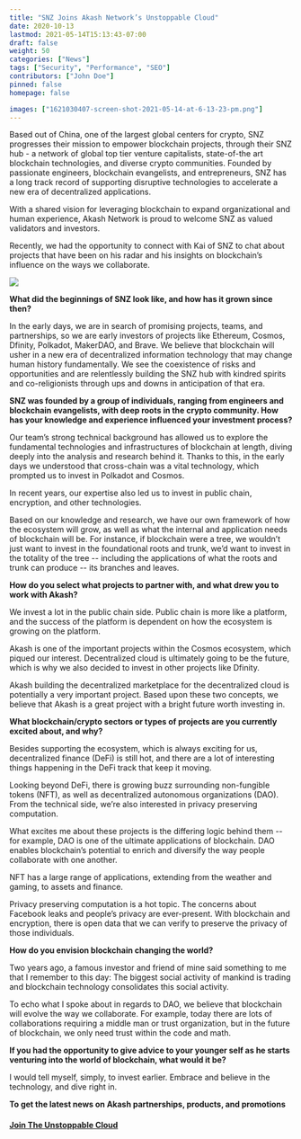 ```yaml
---
title: "SNZ Joins Akash Network’s Unstoppable Cloud"
date: 2020-10-13
lastmod: 2021-05-14T15:13:43-07:00
draft: false
weight: 50
categories: ["News"]
tags: ["Security", "Performance", "SEO"]
contributors: ["John Doe"]
pinned: false
homepage: false

images: ["1621030407-screen-shot-2021-05-14-at-6-13-23-pm.png"]
---
```

Based out of China, one of the largest global centers for crypto, SNZ progresses their mission to empower blockchain projects, through their SNZ hub - a network of global top tier venture capitalists, state-of-the art blockchain technologies, and diverse crypto communities. Founded by passionate engineers, blockchain evangelists, and entrepreneurs, SNZ has a long track record of supporting disruptive technologies to accelerate a new era of decentralized applications.

With a shared vision for leveraging blockchain to expand organizational and human experience, Akash Network is proud to welcome SNZ as valued validators and investors.

Recently, we had the opportunity to connect with Kai of SNZ to chat about projects that have been on his radar and his insights on blockchain’s influence on the ways we collaborate.   

![](https://www.datocms-assets.com/45776/1620925197-kai3-300x300.png)

  
**What did the beginnings of SNZ look like, and how has it grown since then?**

In the early days, we are in search of promising projects, teams, and partnerships, so we are early investors of projects like Ethereum, Cosmos, Dfinity, Polkadot, MakerDAO, and Brave. We believe that blockchain will usher in a new era of decentralized information technology that may change human history fundamentally. We see the coexistence of risks and opportunities and are relentlessly building the SNZ hub with kindred spirits and co-religionists through ups and downs in anticipation of that era.

  
**SNZ was founded by a group of individuals, ranging from engineers and blockchain evangelists, with deep roots in the crypto community. How has your knowledge and experience influenced your investment process?**

Our team’s strong technical background has allowed us to explore the fundamental technologies and infrastructures of blockchain at length, diving deeply into the analysis and research behind it. Thanks to this, in the early days we understood that cross-chain was a vital technology, which prompted us to invest in Polkadot and Cosmos. 

In recent years, our expertise also led us to invest in public chain, encryption, and other technologies. 

Based on our knowledge and research, we have our own framework of how the ecosystem will grow, as well as what the internal and application needs of blockchain will be. For instance, if blockchain were a tree, we wouldn’t just want to invest in the foundational roots and trunk, we’d want to invest in the totality of the tree -- including the applications of what the roots and trunk can produce -- its branches and leaves.   

  
**How do you select what projects to partner with, and what drew you to work with Akash?** 

We invest a lot in the public chain side. Public chain is more like a platform, and the success of the platform is dependent on how the ecosystem is growing on the platform. 

Akash is one of the important projects within the Cosmos ecosystem, which piqued our interest. Decentralized cloud is ultimately going to be the future, which is why we also decided to invest in other projects like Dfinity. 

Akash building the decentralized marketplace for the decentralized cloud is potentially a very important project. Based upon these two concepts, we believe that Akash is a great project with a bright future worth investing in.  

  
**What blockchain/crypto sectors or types of projects are you currently excited about, and why?**

Besides supporting the ecosystem, which is always exciting for us, decentralized finance (DeFi) is still hot, and there are a lot of interesting things happening in the DeFi track that keep it moving. 

Looking beyond DeFi, there is growing buzz surrounding non-fungible tokens (NFT), as well as decentralized autonomous organizations (DAO). From the technical side, we’re also interested in privacy preserving computation. 

What excites me about these projects is the differing logic behind them -- for example, DAO is one of the ultimate applications of blockchain. DAO enables blockchain’s potential to enrich and diversify the way people collaborate with one another.

NFT has a large range of applications, extending from the weather and gaming, to assets and finance. 

Privacy preserving computation is a hot topic. The concerns about Facebook leaks and people’s privacy are ever-present. With blockchain and encryption, there is open data that we can verify to preserve the privacy of those individuals.

  
**How do you envision blockchain changing the world?**

Two years ago, a famous investor and friend of mine said something to me that I remember to this day: The biggest social activity of mankind is trading and blockchain technology consolidates this social activity. 

To echo what I spoke about in regards to DAO, we believe that blockchain will evolve the way we collaborate. For example, today there are lots of collaborations requiring a middle man or trust organization, but in the future of blockchain, we only need trust within the code and math.  

  
**If you had the opportunity to give advice to your younger self as he starts venturing into the world of blockchain, what would it be?**

I would tell myself, simply, to invest earlier. Embrace and believe in the technology, and dive right in.  

  
  
  
**To get the latest news on Akash partnerships, products, and promotions**

#### [**Join The Unstoppable Cloud**](https://t.me/AkashNW)  
[  
](https://t.me/AkashNW)